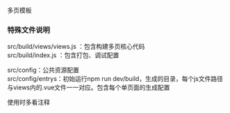 多页模板

### 特殊文件说明
src/build/views/views.js ：包含构建多页核心代码  
src/build/index.js ：包含打包、调试配置  

src/config：公共资源配置  
src/config/entrys：初始运行npm run dev/build，生成的目录，每个js文件路径与views内的.vue文件一一对应。包含每个单页面的生成配置  

使用时多看注释
